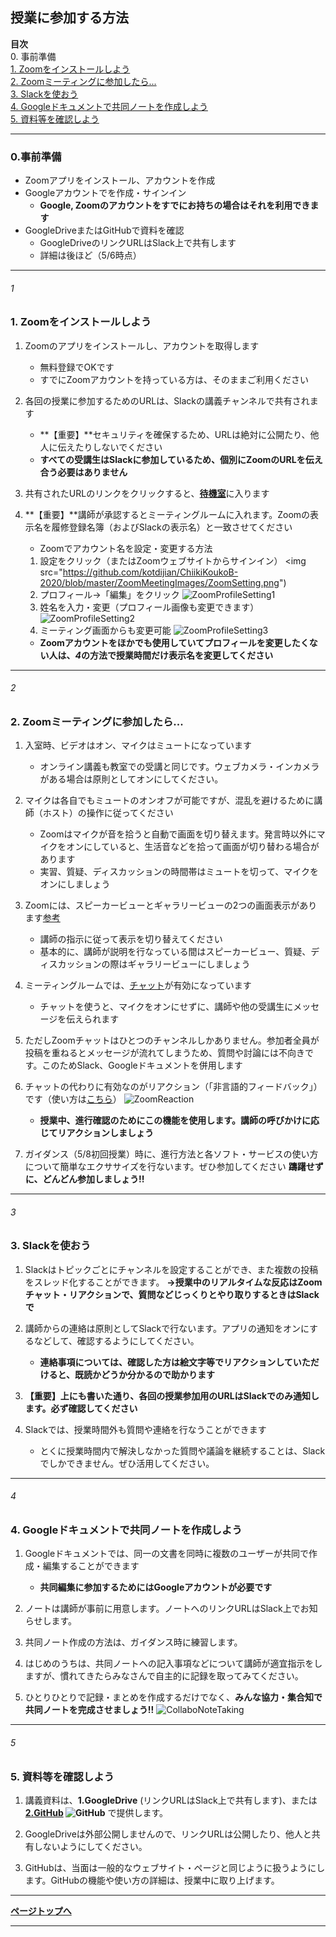 ## 授業に参加する方法
**目次**    
0. 事前準備    
[1. Zoomをインストールしよう](#1)    
[2. Zoomミーティングに参加したら...](#2)    
[3. Slackを使おう](#3)    
[4. Googleドキュメントで共同ノートを作成しよう](#4)    
[5. 資料等を確認しよう](#5)    


***
### 0.事前準備
* Zoomアプリをインストール、アカウントを作成
* Googleアカウントでを作成・サインイン
    * **Google, Zoomのアカウントをすでにお持ちの場合はそれを利用できます**
* GoogleDriveまたはGitHubで資料を確認
    * GoogleDriveのリンクURLはSlack上で共有します
    * 詳細は後ほど（5/6時点）    

***
###### 1
### **1. Zoomをインストールしよう**
1. Zoomのアプリをインストールし、アカウントを取得します
    * 無料登録でOKです
    * すでにZoomアカウントを持っている方は、そのままご利用ください
    
2. 各回の授業に参加するためのURLは、Slackの講義チャンネルで共有されます
    * **【重要】**セキュリティを確保するため、URLは絶対に公開たり、他人に伝えたりしないでください
    * **すべての受講生はSlackに参加しているため、個別にZoomのURLを伝え合う必要はありません**

3. 共有されたURLのリンクをクリックすると、[**待機室**](https://zoom-support.nissho-ele.co.jp/hc/ja/articles/360025314811-%E5%BE%85%E6%A9%9F%E5%AE%A4)に入ります

4.  **【重要】**講師が承認するとミーティングルームに入れます。Zoomの表示名を履修登録名簿（およびSlackの表示名）と一致させてください    
    * Zoomでアカウント名を設定・変更する方法
    1. 設定をクリック（またはZoomウェブサイトからサインイン）
<img src="https://github.com/kotdijian/ChiikiKoukoB-2020/blob/master/ZoomMeetingImages/ZoomSetting.png")
    2. プロフィール→「編集」をクリック
![ZoomProfileSetting1](https://github.com/kotdijian/ChiikiKoukoB-2020/blob/master/ZoomMeetingImages/ZoomProfileSettings.png)
    3. 姓名を入力・変更（プロフィール画像も変更できます）
![ZoomProfileSetting2](https://github.com/kotdijian/ChiikiKoukoB-2020/blob/master/ZoomMeetingImages/ZoomProfileSetting2.png)
    4. ミーティング画面からも変更可能
![ZoomProfileSetting3](https://github.com/kotdijian/ChiikiKoukoB-2020/blob/master/ZoomMeetingImages/ZoomProfileSetting3.png)
    * **Zoomアカウントをほかでも使用していてプロフィールを変更したくない人は、*4*の方法で授業時間だけ表示名を変更してください**

***
###### 2
### **2. Zoomミーティングに参加したら...**
1. 入室時、ビデオはオン、マイクはミュートになっています    
    * オンライン講義も教室での受講と同じです。ウェブカメラ・インカメラがある場合は原則としてオンにしてください。

2. マイクは各自でもミュートのオンオフが可能ですが、混乱を避けるために講師（ホスト）の操作に従ってください
    * Zoomはマイクが音を拾うと自動で画面を切り替えます。発言時以外にマイクをオンにしていると、生活音などを拾って画面が切り替わる場合があります
    * 実習、質疑、ディスカッションの時間帯はミュートを切って、マイクをオンにしましょう

3. Zoomには、スピーカービューとギャラリービューの2つの画面表示があります[参考](https://zoom-shukyaku.com/zoom%EF%BC%8D%E3%82%AE%E3%83%A3%E3%83%A9%E3%83%AA%E3%83%BC%E3%83%93%E3%83%A5%E3%83%BC%E3%83%BC%E3%82%B9%E3%83%94%E3%83%BC%E3%82%AB%E3%83%BC%E3%83%93%E3%83%A5%E3%83%BC%E3%83%BC/)
    * 講師の指示に従って表示を切り替えてください
    * 基本的に、講師が説明を行なっている間はスピーカービュー、質疑、ディスカッションの際はギャラリービューにしましょう
    
4.  ミーティングルームでは、[チャット](https://support.zoom.us/hc/ja/articles/203650445-%E3%83%9F%E3%83%BC%E3%83%86%E3%82%A3%E3%83%B3%E3%82%B0%E5%86%85%E3%83%81%E3%83%A3%E3%83%83%E3%83%88)が有効になっています
    * チャットを使うと、マイクをオンにせずに、講師や他の受講生にメッセージを伝えられます

5. ただしZoomチャットはひとつのチャンネルしかありません。参加者全員が投稿を重ねるとメッセージが流れてしまうため、質問や討論には不向きです。このためSlack、Googleドキュメントを併用します

6. チャットの代わりに有効なのがリアクション（「非言語的フィードバック」）です（使い方は[こちら](https://zoom-support.nissho-ele.co.jp/hc/ja/articles/360025314131-%E3%83%9F%E3%83%BC%E3%83%86%E3%82%A3%E3%83%B3%E3%82%B0%E4%B8%AD%E3%81%AE%E9%9D%9E%E8%A8%80%E8%AA%9E%E7%9A%84%E3%83%95%E3%82%A3%E3%83%BC%E3%83%89%E3%83%90%E3%83%83%E3%82%AF)）
![ZoomReaction](https://github.com/kotdijian/ChiikiKoukoB-2020/blob/master/ZoomMeetingImages/ZoomReaction.png)
    * **授業中、進行確認のためにこの機能を使用します。講師の呼びかけに応じてリアクションしましょう**
    
7. ガイダンス（5/8初回授業）時に、進行方法と各ソフト・サービスの使い方について簡単なエクササイズを行ないます。ぜひ参加してください
    **躊躇せずに、どんどん参加しましょう!!**

***
###### 3
### 3. Slackを使おう
1. Slackはトピックごとにチャンネルを設定することができ、また複数の投稿をスレッド化することができます。
**→授業中のリアルタイムな反応はZoomチャット・リアクションで、質問などじっくりとやり取りするときはSlackで**

2. 講師からの連絡は原則としてSlackで行ないます。アプリの通知をオンにするなどして、確認するようにしてください。
    * **連絡事項については、確認した方は絵文字等でリアクションしていただけると、既読かどうか分かるので助かります**

3. **【重要】上にも書いた通り、各回の授業参加用のURLはSlackでのみ通知します。必ず確認してください**

4. Slackでは、授業時間外も質問や連絡を行なうことができます
    * とくに授業時間内で解決しなかった質問や議論を継続することは、Slackでしかできません。ぜひ活用してください。    

***
###### 4
### 4. Googleドキュメントで共同ノートを作成しよう
1. Googleドキュメントでは、同一の文書を同時に複数のユーザーが共同で作成・編集することができます
    * **共同編集に参加するためにはGoogleアカウントが必要です**

2. ノートは講師が事前に用意します。ノートへのリンクURLはSlack上でお知らせします。

3. 共同ノート作成の方法は、ガイダンス時に練習します。    

4. はじめのうちは、共同ノートへの記入事項などについて講師が適宜指示をしますが、慣れてきたらみなさんで自主的に記録を取ってみてください。

5. ひとりひとりで記録・まとめを作成するだけでなく、**みんな協力・集合知で共同ノートを完成させましょう!!**
![CollaboNoteTaking](https://github.com/kotdijian/ChiikiKoukoB-2020/blob/master/ZoomMeetingImages/CollaboNoteTaking.png)

***
###### 5
### **5. 資料等を確認しよう**

1. 講義資料は、**1.GoogleDrive** (リンクURLはSlack上で共有します)、または **[2.GitHub](https://github.com/kotdijian/ChiikiKoukoB-2020)
![GitHub](https://github.com/kotdijian/ChiikiKoukoB-2020/blob/master/ZoomMeetingImages/GitHubRepositry.png)** で提供します。

2. GoogleDriveは外部公開しませんので、リンクURLは公開したり、他人と共有しないようにしてください。    

3. GitHubは、当面は一般的なウェブサイト・ページと同じように扱うようにします。GitHubの機能や使い方の詳細は、授業中に取り上げます。

***
**[ページトップへ](#授業に参加する方法)**


***
